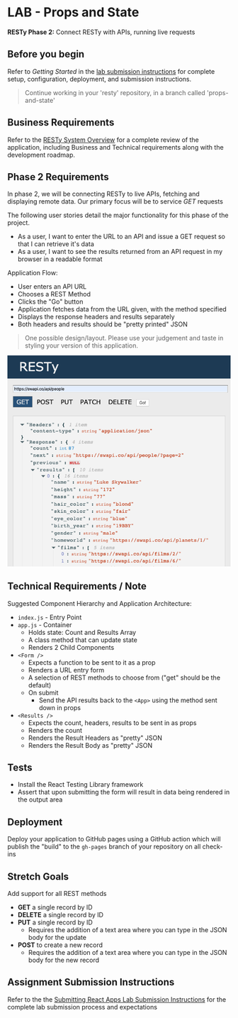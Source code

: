 # LAB - Props and State

**RESTy Phase 2:** Connect RESTy with APIs, running live requests

## Before you begin

Refer to *Getting Started*  in the [lab submission instructions](../../../reference/submission-instructions/labs/README.md) for complete setup, configuration, deployment, and submission instructions.

> Continue working in your 'resty' repository, in a branch called 'props-and-state'

## Business Requirements

Refer to the [RESTy System Overview](../../apps-and-libraries/resty/README.md) for a complete review of the application, including Business and Technical requirements along with the development roadmap.

## Phase 2 Requirements

In phase 2, we will be connecting RESTy to live APIs, fetching and displaying remote data. Our primary focus will be to service *GET* requests

The following user stories detail the major functionality for this phase of the project.

- As a user, I want to enter the URL to an API and issue a GET request so that I can retrieve it's data
- As a user, I want to see the results returned from an API request in my browser in a readable format

Application Flow:

- User enters an API URL
- Chooses a REST Method
- Clicks the  "Go" button
- Application fetches data from the URL given, with the method specified
- Displays the response headers and results separately
- Both headers and results should be "pretty printed" JSON

> One possible design/layout. Please use your judgement and taste in styling your version of this application.

<img src="resty.png" width="600" >

## Technical Requirements / Note

Suggested Component Hierarchy and Application Architecture:

- `index.js` - Entry Point
- `app.js` - Container
  - Holds state: Count and Results Array
  - A class method that can update state
  - Renders 2 Child Components
- `<Form />`
  - Expects a function to be sent to it as a prop
  - Renders a URL entry form
  - A selection of REST methods to choose from ("get" should be the default)
  - On submit
    - Send the API results back to the `<App>` using the method sent down in props
- `<Results />`
  - Expects the count, headers, results to be sent in as props
  - Renders the count
  - Renders the Result Headers as "pretty" JSON
  - Renders the Result Body as "pretty" JSON

## Tests

- Install the React Testing Library framework
- Assert that upon submitting the form will result in data being rendered in the output area

## Deployment

Deploy your application to GitHub pages using a GitHub action which will publish the "build" to the `gh-pages` branch of your repository on all check-ins

## Stretch Goals

Add support for all REST methods

- **GET** a single record by ID
- **DELETE** a single record by ID
- **PUT** a single record by ID
  - Requires the addition of a text area where you can type in the JSON body for the update
- **POST** to create a new record
  - Requires the addition of a text area where you can type in the JSON body for the new record

## Assignment Submission Instructions

Refer to the the [Submitting React Apps Lab Submission Instructions](../../../reference/submission-instructions/labs/react-apps.md) for the complete lab submission process and expectations
